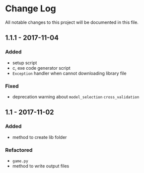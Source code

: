 # Change Log
All notable changes to this project will be documented in this file.

## 1.1.1 - 2017-11-04

### Added
- setup script
- c, exe code generator script
- `Exception` handler when cannot downloading library file

### Fixed
- deprecation warning about `model_selection` `cross_validation`

## 1.1 - 2017-11-02

### Added
- method to create lib folder

### Refactored
- `game.py`
- method to write output files
